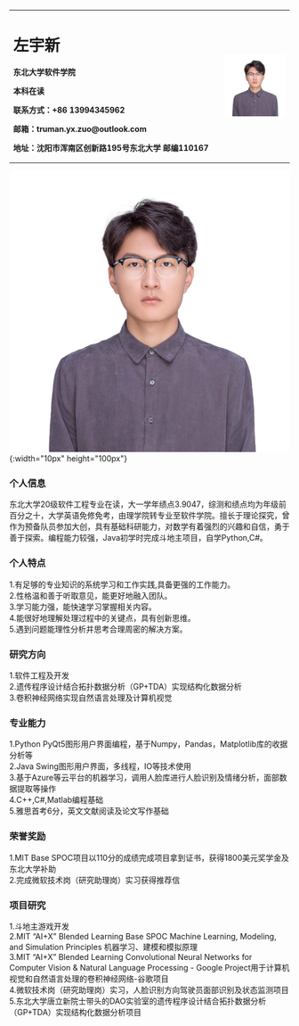 <table border="0">
  <tr>
    <td width="75%">
      <h1>左宇新</h1>
      <p><b>东北大学软件学院</b></p>
      <p><b>本科在读</b></p>
      <p><b>联系方式：+86 13994345962</b></p>
      <p><b>邮箱：truman.yx.zuo@outlook.com</b></p>
      <p><b>地址：沈阳市浑南区创新路195号东北大学 邮编110167</b></p>
    </td>
    <td width="25%">
      <img src="/zyx.jpeg" width="100%">      
    </td>
  </tr>
</table>


![证件照](zyx.jpeg){:width="10px" height="100px"}

### 个人信息
东北大学20级软件工程专业在读，大一学年绩点3.9047，综测和绩点均为年级前百分之十，大学英语免修免考，由理学院转专业至软件学院。擅长于理论探究，曾作为预备队员参加大创，具有基础科研能力，对数学有着强烈的兴趣和自信，勇于善于探索。编程能力较强，Java初学时完成斗地主项目，自学Python,C#。

### 个人特点
1.有足够的专业知识的系统学习和工作实践,具备更强的工作能力。  
2.性格温和善于听取意见，能更好地融入团队。  
3.学习能力强，能快速学习掌握相关内容。  
4.能很好地理解处理过程中的关键点，具有创新思维。  
5.遇到问题能理性分析并思考合理周密的解决方案。

### 研究方向
1.软件工程及开发  
2.遗传程序设计结合拓扑数据分析（GP+TDA）实现结构化数据分析  
3.卷积神经网络实现自然语言处理及计算机视觉

### 专业能力
1.Python PyQt5图形用户界面编程，基于Numpy，Pandas，Matplotlib库的收据分析等  
2.Java Swing图形用户界面，多线程，IO等技术使用  
3.基于Azure等云平台的机器学习，调用人脸库进行人脸识别及情绪分析，面部数据提取等操作  
4.C++,C#,Matlab编程基础  
5.雅思首考6分，英文文献阅读及论文写作基础

### 荣誉奖励
1.MIT Base SPOC项目以110分的成绩完成项目拿到证书，获得1800美元奖学金及东北大学补助  
2.完成微软技术岗（研究助理岗）实习获得推荐信
 
### 项目研究
1.斗地主游戏开发  
2.MIT “AI+X” Blended Learning Base SPOC Machine Learning, Modeling, and Simulation Principles 机器学习、建模和模拟原理  
3.MIT “AI+X” Blended Learning Convolutional Neural Networks for Computer Vision & Natural Language Processing - Google Project用于计算机视觉和自然语言处理的卷积神经网络-谷歌项目  
4.微软技术岗（研究助理岗）实习，人脸识别方向驾驶员面部识别及状态监测项目  
5.东北大学唐立新院士带头的DAO实验室的遗传程序设计结合拓扑数据分析（GP+TDA）实现结构化数据分析项目  



